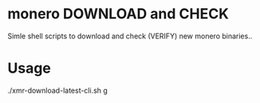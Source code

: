 # monero DOWNLOAD and CHECK

Simle shell scripts to download and check (VERIFY) new monero binaries..

# Usage
./xmr-download-latest-cli.sh
g